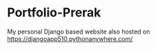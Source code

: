 # Portfolio-Prerak
My personal Django based website also hosted on https://djangoapp510.pythonanywhere.com/

